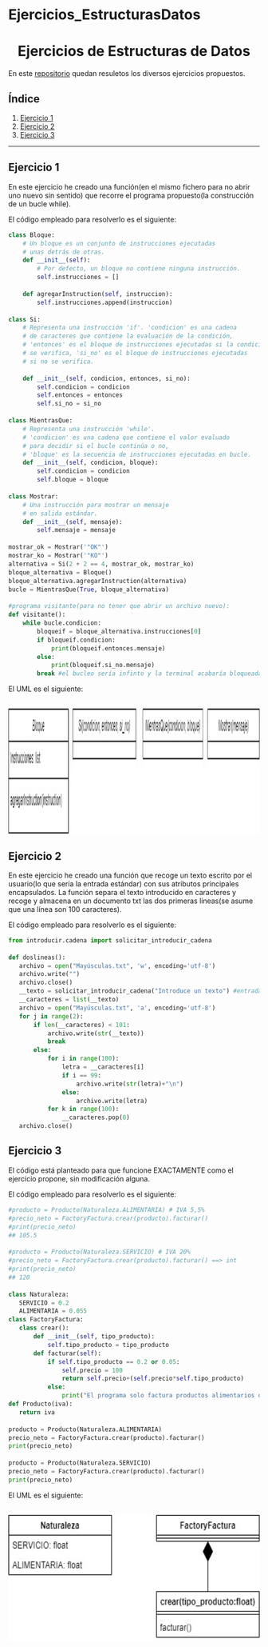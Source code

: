 # Ejercicios_EstructurasDatos
<h1 align="center">Ejercicios de Estructuras de Datos</h1>

En este [repositorio](https://github.com/Xavitheforce/Ejercicios_EstructurasDatos) quedan resuletos los diversos ejercicios propuestos.

## Índice
1. [Ejercicio 1](#id1)
3. [Ejercicio 2](#id2)
3. [Ejercicio 3](#id3)
***

## Ejercicio 1<a name="id1"></a>

En este ejercicio he creado una función(en el mismo fichero para no abrir uno nuevo sin sentido) que recorre el programa propuesto(la construcción de un bucle while).

El código empleado para resolverlo es el siguiente:

```python
class Bloque: 
    # Un bloque es un conjunto de instrucciones ejecutadas 
    # unas detrás de otras. 
    def __init__(self): 
        # Por defecto, un bloque no contiene ninguna instrucción. 
        self.instrucciones = [] 
 
    def agregarInstruction(self, instruccion): 
        self.instrucciones.append(instruccion) 
 
class Si: 
    # Representa una instrucción 'if'. 'condicion' es una cadena 
    # de caracteres que contiene la evaluación de la condición, 
    # 'entonces' es el bloque de instrucciones ejecutadas si la condición 
    # se verifica, 'si_no' es el bloque de instrucciones ejecutadas 
    # si no se verifica. 
 
    def __init__(self, condicion, entonces, si_no): 
        self.condicion = condicion 
        self.entonces = entonces 
        self.si_no = si_no 
 
class MientrasQue: 
    # Representa una instrucción 'while'. 
    # 'condicion' es una cadena que contiene el valor evaluado 
    # para decidir si el bucle continúa o no, 
    # 'bloque' es la secuencia de instrucciones ejecutadas en bucle. 
    def __init__(self, condicion, bloque): 
        self.condicion = condicion 
        self.bloque = bloque 
 
class Mostrar: 
    # Una instrucción para mostrar un mensaje 
    # en salida estándar. 
    def __init__(self, mensaje): 
        self.mensaje = mensaje

mostrar_ok = Mostrar('"OK"') 
mostrar_ko = Mostrar('"KO"') 
alternativa = Si(2 + 2 == 4, mostrar_ok, mostrar_ko) 
bloque_alternativa = Bloque() 
bloque_alternativa.agregarInstruction(alternativa) 
bucle = MientrasQue(True, bloque_alternativa)

#programa visitante(para no tener que abrir un archivo nuevo):
def visitante():
    while bucle.condicion:
        bloqueif = bloque_alternativa.instrucciones[0]
        if bloqueif.condicion:
            print(bloqueif.entonces.mensaje)
        else:
            print(bloqueif.si_no.mensaje)
        break #el bucleo sería infinto y la terminal acabaría bloqueada de no meter este break.
```
El UML es el siguiente:

<br>
<img height="250" src="UML/Ejercicio1.jpg" />
<br>

## Ejercicio 2<a name="id2"></a>

En este ejercicio he creado una función que recoge un texto escrito por el usuario(lo que sería la entrada estándar) con sus atributos principales encapsulados. La función separa el texto introducido en caracteres y recoge y almacena en un documento txt las dos primeras líneas(se asume que una línea son 100 caracteres).


El código empleado para resolverlo es el siguiente:
 
 ```python
from introducir.cadena import solicitar_introducir_cadena

def doslineas():
    archivo = open("Mayúsculas.txt", 'w', encoding='utf-8')
    archivo.write("")
    archivo.close()
    __texto = solicitar_introducir_cadena("Introduce un texto") #entrada éstandar. Digamos que una línea vale 100 caracteres.
    __caracteres = list(__texto)
    archivo = open("Mayúsculas.txt", 'a', encoding='utf-8')
    for j in range(2):
        if len(__caracteres) < 101:
            archivo.write(str(__texto))
            break
        else:
            for i in range(100):
                letra = __caracteres[i]
                if i == 99:
                    archivo.write(str(letra)+"\n")
                else:
                    archivo.write(letra)
            for k in range(100):
                __caracteres.pop(0) 
    archivo.close()
```

## Ejercicio 3<a name="id3"></a>

El código está planteado para que funcione EXACTAMENTE como el ejercicio propone, sin modificación alguna.

El código empleado para resolverlo es el siguiente:
 
 ```python
 #producto = Producto(Naturaleza.ALIMENTARIA) # IVA 5,5% 
#precio_neto = FactoryFactura.crear(producto).facturar() 
#print(precio_neto) 
## 105.5 
 
#producto = Producto(Naturaleza.SERVICIO) # IVA 20% 
#precio_neto = FactoryFactura.crear(producto).facturar() ==> int
#print(precio_neto) 
## 120

class Naturaleza:
    SERVICIO = 0.2
    ALIMENTARIA = 0.055
class FactoryFactura:
    class crear():
        def __init__(self, tipo_producto):
            self.tipo_producto = tipo_producto
        def facturar(self):
            if self.tipo_producto == 0.2 or 0.05:
                self.precio = 100
                return self.precio+(self.precio*self.tipo_producto)
            else:
                print("El programa solo factura productos alimentarios o servicios.")
def Producto(iva):
    return iva

producto = Producto(Naturaleza.ALIMENTARIA)
precio_neto = FactoryFactura.crear(producto).facturar()
print(precio_neto)

producto = Producto(Naturaleza.SERVICIO)
precio_neto = FactoryFactura.crear(producto).facturar()
print(precio_neto)

```
El UML es el siguiente:

<br>
<img height="250" src="UML/Ejercicio3.jpg" />
<br>
